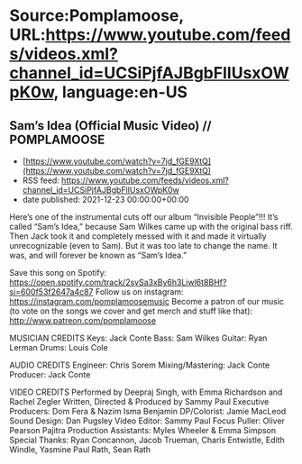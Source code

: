 # Source:Pomplamoose, URL:https://www.youtube.com/feeds/videos.xml?channel_id=UCSiPjfAJBgbFlIUsxOWpK0w, language:en-US

## Sam’s Idea (Official Music Video) // POMPLAMOOSE
 - [https://www.youtube.com/watch?v=7jd_fGE9XtQ](https://www.youtube.com/watch?v=7jd_fGE9XtQ)
 - RSS feed: https://www.youtube.com/feeds/videos.xml?channel_id=UCSiPjfAJBgbFlIUsxOWpK0w
 - date published: 2021-12-23 00:00:00+00:00

Here’s one of the instrumental cuts off our album “Invisible People”!!! It’s called “Sam’s Idea,” because Sam Wilkes came up with the original bass riff. Then Jack took it and completely messed with it and made it virtually unrecognizable (even to Sam). But it was too late to change the name. It was, and will forever be known as “Sam’s Idea.”

Save this song on Spotify: https://open.spotify.com/track/2svSa3xBy6h3Liwl6t8BHf?si=600f53f2647a4c87
Follow us on instagram: https://instagram.com/pomplamoosemusic
Become a patron of our music (to vote on the songs we cover and get merch and stuff like that): http://www.patreon.com/pomplamoose

MUSICIAN CREDITS
Keys: Jack Conte
Bass: Sam Wilkes
Guitar: Ryan Lerman
Drums: Louis Cole

AUDIO CREDITS
Engineer: Chris Sorem
Mixing/Mastering: Jack Conte
Producer: Jack Conte

VIDEO CREDITS
Performed by Deepraj Singh, with Emma Richardson and Rachel Zegler
Written, Directed & Produced by Sammy Paul
Executive Producers: Dom Fera & Nazim Isma Benjamin
DP/Colorist: Jamie MacLeod
Sound Design: Dan Pugsley
Video Editor: Sammy Paul
Focus Puller: Oliver Pearson Pajitra
Production Assistants: Myles Wheeler & Emma Simpson
Special Thanks: Ryan Concannon, Jacob Trueman, Charis Entwistle, Edith Windle, Yasmine Paul Rath, Sean Rath

